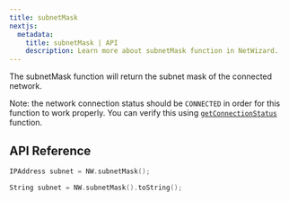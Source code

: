 ```yaml
---
title: subnetMask
nextjs:
  metadata:
    title: subnetMask | API
    description: Learn more about subnetMask function in NetWizard.
---
```


The subnetMask function will return the subnet mask of the connected network.

Note: the network connection status should be `CONNECTED` in order for this function to work properly. You can verify this using [`getConnectionStatus`](/docs/api/get-connection-status) function.

## API Reference

```cpp
IPAddress subnet = NW.subnetMask();
```

```cpp
String subnet = NW.subnetMask().toString();
```
